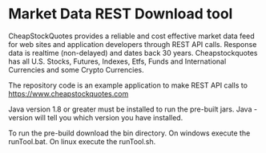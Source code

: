 # Market  Data  REST  Download  tool
CheapStockQuotes provides a reliable and cost effective market data feed for 
web sites and application developers through REST API calls. Response data is realtime (non-delayed) and dates back 30 years. Cheapstockquotes has all U.S. Stocks, Futures, Indexes, Etfs, Funds and International Currencies and some Crypto Currencies.

The repository code is an example application to make REST API calls to https://www.cheapstockquotes.com
 
Java version 1.8 or greater must be installed to run the pre-built jars. Java -version will tell you which version you have installed.

To run the pre-build download the bin directory. On windows execute the runTool.bat. On linux execute the runTool.sh.


